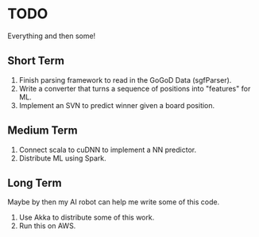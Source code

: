 TODO
====
Everything and then some!

Short Term 
----------
1. Finish parsing framework to read in the GoGoD Data (sgfParser).
2. Write a converter that turns a sequence of positions into "features" for ML.
3. Implement an SVN to predict winner given a board position.

Medium Term
-----------
1. Connect scala to cuDNN to implement a NN predictor.
2. Distribute ML using Spark.

Long Term
---------
Maybe by then my AI robot can help me write some of this code.

1. Use Akka to distribute some of this work.
2. Run this on AWS.